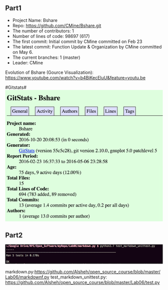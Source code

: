 
## Part1

- Project Name: Bshare
- Repo: https://github.com/CMine/Bshare.git
- The number of contributors: 1
- Number of lines of code: 98697 (617)
- The first commit: Initial commit by CMine committed on Feb 23
- The latest commit: Function Update & Organization by CMine committed on May 6.
- The current branches: 1 (master)
- Leader: CMine

Evolution of Bshare (Gource Visualization): https://www.youtube.com/watch?v=b4BiKecEluU&feature=youtu.be

#Gitstats#
![Regex](./1.png)


## Part2 
![Regex](./test.png)

markdown.py:https://github.com/Alsheh/open_source_course/blob/master/Lab06/markdownf.py 
test_markdown_unittest.py: https://github.com/Alsheh/open_source_course/blob/master/Lab06/test.py

